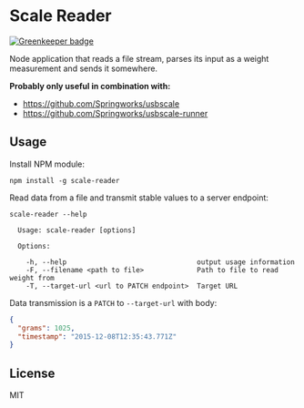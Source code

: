 # Scale Reader

[![Greenkeeper badge](https://badges.greenkeeper.io/Springworks/node-scale-reader.svg)](https://greenkeeper.io/)

Node application that reads a file stream, parses its input as a weight measurement and sends it somewhere.

**Probably only useful in combination with:**
- https://github.com/Springworks/usbscale
- https://github.com/Springworks/usbscale-runner

## Usage

Install NPM module:
```
npm install -g scale-reader
```

Read data from a file and transmit stable values to a server endpoint:
```
scale-reader --help

  Usage: scale-reader [options]

  Options:

    -h, --help                                output usage information
    -F, --filename <path to file>             Path to file to read weight from
    -T, --target-url <url to PATCH endpoint>  Target URL
```

Data transmission is a `PATCH` to `--target-url` with body:
```json
{
  "grams": 1025,
  "timestamp": "2015-12-08T12:35:43.771Z"
}
```

## License
MIT
